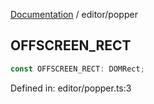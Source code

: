 [Documentation](../modules.md) / editor/popper

## OFFSCREEN\_RECT

```ts
const OFFSCREEN_RECT: DOMRect;
```

Defined in: editor/popper.ts:3
